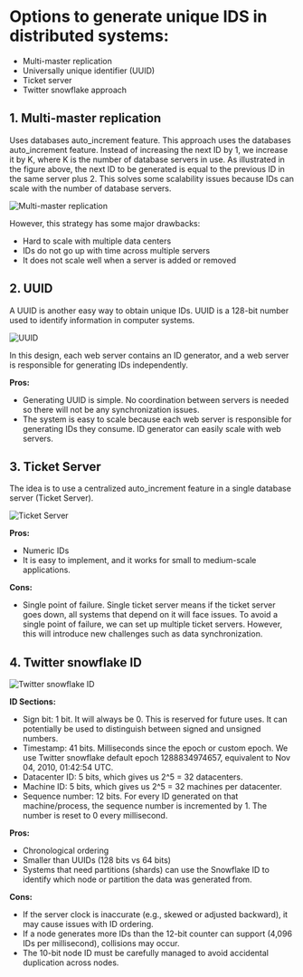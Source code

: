 # Options to generate unique IDS in distributed systems:

- Multi-master replication
- Universally unique identifier (UUID)
- Ticket server
- Twitter snowflake approach

## 1. Multi-master replication

Uses databases auto_increment feature. This approach uses the databases auto_increment feature. Instead of increasing the next ID by 1, we increase it by K, where K is the number of database servers in use. As illustrated in the figure above, the next ID to be generated is equal to the previous ID in the same server plus 2. This solves some scalability issues because IDs can scale with the number of database servers.

![Multi-master replication](2020250125145601.png)

However, this strategy has some major drawbacks:
- Hard to scale with multiple data centers
- IDs do not go up with time across multiple servers
- It does not scale well when a server is added or removed

## 2. UUID

A UUID is another easy way to obtain unique IDs. UUID is a 128-bit number used to identify information in computer systems.

![UUID](2020250125150435.png)

In this design, each web server contains an ID generator, and a web server is responsible for generating IDs independently.

**Pros:**
- Generating UUID is simple. No coordination between servers is needed so there will not be any synchronization issues.
- The system is easy to scale because each web server is responsible for generating IDs they consume. ID generator can easily scale with web servers.

## 3. Ticket Server

The idea is to use a centralized auto_increment feature in a single database server (Ticket Server).

![Ticket Server](2020250125150840.png)

**Pros:**
- Numeric IDs
- It is easy to implement, and it works for small to medium-scale applications.

**Cons:**
- Single point of failure. Single ticket server means if the ticket server goes down, all systems that depend on it will face issues. To avoid a single point of failure, we can set up multiple ticket servers. However, this will introduce new challenges such as data synchronization.

## 4. Twitter snowflake ID

![Twitter snowflake ID](2020250125151613.png)

**ID Sections:**
- Sign bit: 1 bit. It will always be 0. This is reserved for future uses. It can potentially be used to distinguish between signed and unsigned numbers.
- Timestamp: 41 bits. Milliseconds since the epoch or custom epoch. We use Twitter snowflake default epoch 1288834974657, equivalent to Nov 04, 2010, 01:42:54 UTC.
- Datacenter ID: 5 bits, which gives us 2^5 = 32 datacenters.
- Machine ID: 5 bits, which gives us 2^5 = 32 machines per datacenter.
- Sequence number: 12 bits. For every ID generated on that machine/process, the sequence number is incremented by 1. The number is reset to 0 every millisecond.

**Pros:**
- Chronological ordering
- Smaller than UUIDs (128 bits vs 64 bits)
- Systems that need partitions (shards) can use the Snowflake ID to identify which node or partition the data was generated from.

**Cons:**
- If the server clock is inaccurate (e.g., skewed or adjusted backward), it may cause issues with ID ordering.
- If a node generates more IDs than the 12-bit counter can support (4,096 IDs per millisecond), collisions may occur.
- The 10-bit node ID must be carefully managed to avoid accidental duplication across nodes.
